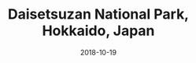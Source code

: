 ---
title: Daisetsuzan National Park, Hokkaido, Japan
date: 2018-10-19
countries:
  - Japan
resources:
  - src: feature.jpg
    params: 
      weight: 0
  - src: DSCF0965.jpg
    params: 
      weight: 1
  - src: DSCF0989.jpg
    params: 
      weight: 2
  - src: DSCF0997.jpg
    params: 
      weight: 3
  - src: DSCF0992.jpg
    params: 
      weight: 4
  - src: DSCF1004.jpg
    params: 
      weight: 5
  - src: DSCF1007.jpg
    params: 
      weight: 6
  - src: DSCF1010.jpg
    params: 
      weight: 7
  - src: DSCF1014.jpg
    params: 
      weight: 8
  - src: DSCF1020.jpg
    params: 
      weight: 9
---